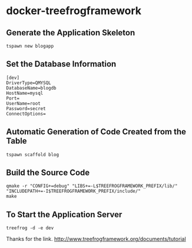 # docker-treefrogframework

## Generate the Application Skeleton

```
tspawn new blogapp
```

## Set the Database Information

```
[dev]
DriverType=QMYSQL
DatabaseName=blogdb
HostName=mysql
Port=
UserName=root
Password=secret
ConnectOptions=
```

## Automatic Generation of Code Created from the Table

```
tspawn scaffold blog
```

## Build the Source Code

```
qmake -r "CONFIG+=debug" "LIBS+=-L$TREEFROGFRAMEWORK_PREFIX/lib/" "INCLUDEPATH+=-I$TREEFROGFRAMEWORK_PREFIX/include/"
make
```

## To Start the Application Server

```
treefrog -d -e dev
```

Thanks for the link.
http://www.treefrogframework.org/documents/tutorial


